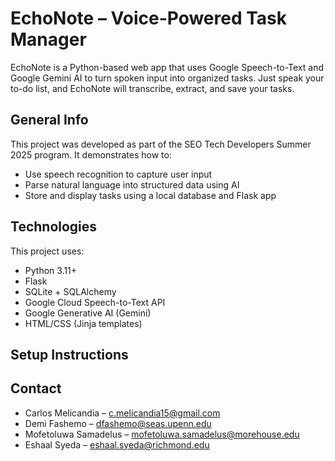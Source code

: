 # EchoNote – Voice-Powered Task Manager

EchoNote is a Python-based web app that uses Google Speech-to-Text and Google Gemini AI to turn spoken input into organized tasks. Just speak your to-do list, and EchoNote will transcribe, extract, and save your tasks.

## General Info

This project was developed as part of the SEO Tech Developers Summer 2025 program. It demonstrates how to:

- Use speech recognition to capture user input
- Parse natural language into structured data using AI
- Store and display tasks using a local database and Flask app

## Technologies

This project uses:

- Python 3.11+
- Flask
- SQLite + SQLAlchemy
- Google Cloud Speech-to-Text API
- Google Generative AI (Gemini)
- HTML/CSS (Jinja templates)

## Setup Instructions

## Contact
- Carlos Melicandia – c.melicandia15@gmail.com
- Demi Fashemo – dfashemo@seas.upenn.edu
- Mofetoluwa Samadelus – mofetoluwa.samadelus@morehouse.edu
- Eshaal Syeda – eshaal.syeda@richmond.edu
